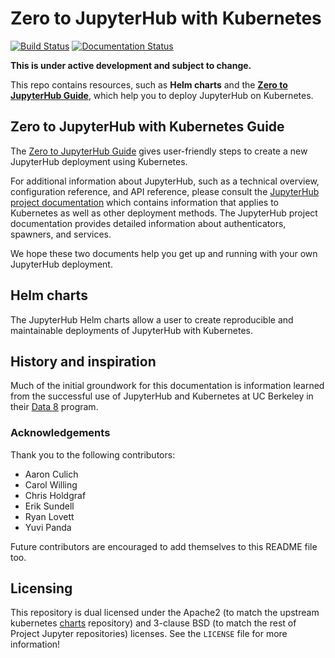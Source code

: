 # Zero to JupyterHub with Kubernetes

[![Build Status](https://travis-ci.org/jupyterhub/zero-to-jupyterhub-k8s.svg?branch=master)](https://travis-ci.org/jupyterhub/zero-to-jupyterhub-k8s)
[![Documentation Status](https://readthedocs.org/projects/zero-to-jupyterhub/badge/?version=stable)](https://zero-to-jupyterhub.readthedocs.io/en/stable/?badge=stable)
                

**This is under active development and subject to change.**

This repo contains resources, such as **Helm charts** and the
[**Zero to JupyterHub Guide**](https://zero-to-jupyterhub.readthedocs.io/en/stable/), which
help you to deploy JupyterHub on Kubernetes.

## Zero to JupyterHub with Kubernetes Guide

The [Zero to JupyterHub Guide](https://zero-to-jupyterhub.readthedocs.io/en/stable/) gives
user-friendly steps to create a new JupyterHub deployment using Kubernetes.

For additional information about JupyterHub, such as a technical overview,
configuration reference, and API reference, please consult the
[JupyterHub project documentation](https://jupyterhub.readthedocs.io) which
contains information that applies to Kubernetes as well as other deployment
methods. The JupyterHub project documentation provides detailed information
about authenticators, spawners, and services.

We hope these two documents help you get up and running with your own
JupyterHub deployment.

## Helm charts

The JupyterHub Helm charts allow a user to create reproducible and
maintainable deployments of JupyterHub with Kubernetes.

## History and inspiration

Much of the initial groundwork for this documentation is information learned from
the successful use of JupyterHub and Kubernetes at UC Berkeley in their
[Data 8](http://data8.org/) program.


### Acknowledgements

Thank you to the following contributors:

- Aaron Culich
- Carol Willing
- Chris Holdgraf
- Erik Sundell
- Ryan Lovett
- Yuvi Panda

Future contributors are encouraged to add themselves to this README file too.

## Licensing

This repository is dual licensed under the Apache2 (to match the upstream kubernetes
[charts](https://github.com/kubernetes/charts) repository) and 3-clause BSD (to
match the rest of Project Jupyter repositories) licenses. See the `LICENSE` file for
more information!
